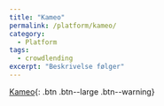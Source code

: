 ```yaml
---
title: "Kameo"
permalink: /platform/kameo/
category:
  - Platform
tags:
  - crowdlending
excerpt: "Beskrivelse følger"
---
```


[Kameo](https://www.kameo.dk/){: .btn .btn--large .btn--warning}
